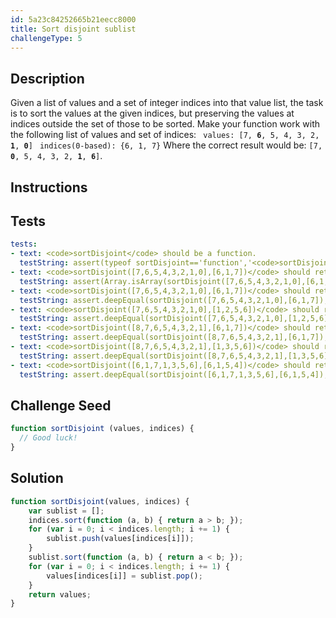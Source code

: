```yaml
---
id: 5a23c84252665b21eecc8000
title: Sort disjoint sublist
challengeType: 5
---
```


## Description
<section id='description'>
Given a list of values and a set of integer indices into that value list, the task is to sort the values at the given indices, but preserving the values at indices outside the set of those to be sorted.
Make your function work with the following list of values and set of indices:
<code> values: [7, <b>6</b>, 5, 4, 3, 2, <b>1</b>, <b>0</b>]</code>
<code> indices(0-based): {6, 1, 7}</code>
Where the correct result would be:
<code>[7, <b>0</b>, 5, 4, 3, 2, <b>1</b>, <b>6</b>]</code>.
</section>

## Instructions
<section id='instructions'>

</section>

## Tests
<section id='tests'>

``` yml
tests:
- text: <code>sortDisjoint</code> should be a function.
  testString: assert(typeof sortDisjoint=='function','<code>sortDisjoint</code> should be a function.');
- text: <code>sortDisjoint([7,6,5,4,3,2,1,0],[6,1,7])</code> should return a array.
  testString: assert(Array.isArray(sortDisjoint([7,6,5,4,3,2,1,0],[6,1,7])),'<code>sortDisjoint([7,6,5,4,3,2,1,0],[6,1,7])</code> should return a array.');
- text: <code>sortDisjoint([7,6,5,4,3,2,1,0],[6,1,7])</code> should return <code>[7,0,5,4,3,2,1,6]</code>.
  testString: assert.deepEqual(sortDisjoint([7,6,5,4,3,2,1,0],[6,1,7]),[7,0,5,4,3,2,1,6],'<code>sortDisjoint([7,6,5,4,3,2,1,0],[6,1,7])</code> should return <code>[7,0,5,4,3,2,1,6]</code>.');
- text: <code>sortDisjoint([7,6,5,4,3,2,1,0],[1,2,5,6])</code> should return <code>[7,1,2,4,3,5,6,0]</code>.
  testString: assert.deepEqual(sortDisjoint([7,6,5,4,3,2,1,0],[1,2,5,6]),[7,1,2,4,3,5,6,0],'<code>sortDisjoint([7,6,5,4,3,2,1,0],[1,2,5,6])</code> should return <code>[7,1,2,4,3,5,6,0]</code>.');
- text: <code>sortDisjoint([8,7,6,5,4,3,2,1],[6,1,7])</code> should return <code>[8,1,6,5,4,3,2,7]</code>.
  testString: assert.deepEqual(sortDisjoint([8,7,6,5,4,3,2,1],[6,1,7]),[8,1,6,5,4,3,2,7],'<code>sortDisjoint([8,7,6,5,4,3,2,1],[6,1,7])</code> should return <code>[8,1,6,5,4,3,2,7]</code>.');
- text: <code>sortDisjoint([8,7,6,5,4,3,2,1],[1,3,5,6])</code> should return <code>[8,2,6,3,4,5,7,1]</code>.
  testString: assert.deepEqual(sortDisjoint([8,7,6,5,4,3,2,1],[1,3,5,6]),[8,2,6,3,4,5,7,1],'<code>sortDisjoint([8,7,6,5,4,3,2,1],[1,3,5,6])</code> should return <code>[8,2,6,3,4,5,7,1]</code>.');
- text: <code>sortDisjoint([6,1,7,1,3,5,6],[6,1,5,4])</code> should return <code>[6,1,7,1,3,5,6]</code>.
  testString: assert.deepEqual(sortDisjoint([6,1,7,1,3,5,6],[6,1,5,4]),[6,1,7,1,3,5,6],'<code>sortDisjoint([6,1,7,1,3,5,6],[6,1,5,4])</code> should return <code>[6,1,7,1,3,5,6]</code>.');
```

</section>

## Challenge Seed
<section id='challengeSeed'>
<div id='js-seed'>

```js
function sortDisjoint (values, indices) {
  // Good luck!
}
```

</div>

</section>

## Solution
<section id='solution'>

```js
function sortDisjoint(values, indices) {
    var sublist = [];
    indices.sort(function (a, b) { return a > b; });
    for (var i = 0; i < indices.length; i += 1) {
        sublist.push(values[indices[i]]);
    }
    sublist.sort(function (a, b) { return a < b; });
    for (var i = 0; i < indices.length; i += 1) {
        values[indices[i]] = sublist.pop();
    }
    return values;
}
```

</section>